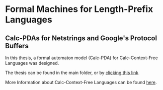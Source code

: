 # Formal Machines for Length-Prefix Languages
## Calc-PDAs for Netstrings and Google's Protocol Buffers

In this thesis, a formal automaton model (Calc-PDA) for Calc-Context-Free Languages was designed. 

The thesis can be found in the main folder, or by [clicking this link](../master/calc-pdas-for-calc-context-free-langs.pdf).

More Information about Calc-Context-Free Languages can be found [here](https://raw.githubusercontent.com/gangtan/LangSec-papers-and-slides/main/langsec21/papers/Jakoby_LangSec21.pdf).
